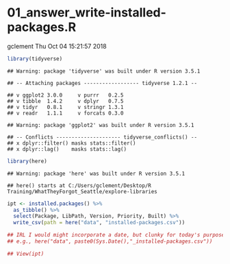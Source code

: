 01\_answer\_write-installed-packages.R
================
gclement
Thu Oct 04 15:21:57 2018

``` r
library(tidyverse)
```

    ## Warning: package 'tidyverse' was built under R version 3.5.1

    ## -- Attaching packages ------------------ tidyverse 1.2.1 --

    ## v ggplot2 3.0.0     v purrr   0.2.5
    ## v tibble  1.4.2     v dplyr   0.7.5
    ## v tidyr   0.8.1     v stringr 1.3.1
    ## v readr   1.1.1     v forcats 0.3.0

    ## Warning: package 'ggplot2' was built under R version 3.5.1

    ## -- Conflicts --------------------- tidyverse_conflicts() --
    ## x dplyr::filter() masks stats::filter()
    ## x dplyr::lag()    masks stats::lag()

``` r
library(here)
```

    ## Warning: package 'here' was built under R version 3.5.1

    ## here() starts at C:/Users/gclement/Desktop/R Training/WhatTheyForgot_Seattle/explore-libraries

``` r
ipt <- installed.packages() %>%
  as_tibble() %>%
  select(Package, LibPath, Version, Priority, Built) %>%
  write_csv(path = here("data", "installed-packages.csv"))

## IRL I would might incorporate a date, but clunky for today's purpose
## e.g., here("data", paste0(Sys.Date(),"_installed-packages.csv"))

## View(ipt)
```
